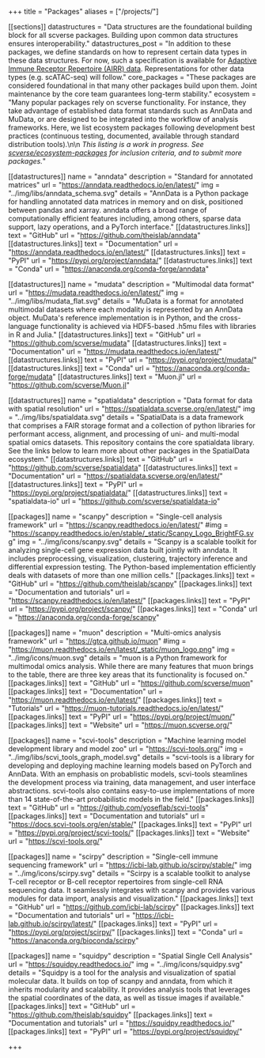 +++
title = "Packages"
aliases = ["/projects/"]

[[sections]]
	datastructures = "Data structures are the foundational building block for all scverse packages. Building upon common data structures ensures interoperability."
	datastructures_post = "In addition to these packages, we define standards on how to represent certain data types in these data structures. For now, such a specification is available for [Adaptive Immune Receptor Repertoire (AIRR) data](https://scirpy.scverse.org/en/latest/data-structure.html#storing-airr-rearrangement-data-in-anndata). Representations for other data types (e.g. scATAC-seq) will follow."
	core_packages = "These packages are considered foundational in that many other packages build upon them. Joint maintenance by the core team guarantees long-term stability."
	ecosystem = "Many popular packages rely on scverse functionality. For instance, they take advantage of established data format standards such as AnnData and MuData, or are designed to be integrated into the workflow of analysis frameworks. Here, we list ecosystem packages following development best practices (continuous testing, documented, available through standard distribution tools).\n\n *This listing is a work in progress. See [scverse/ecosystem-packages](https://github.com/scverse/ecosystem-packages) for inclusion criteria, and to submit more packages.*"

[[datastructures]]
	name = "anndata"
	description = "Standard for annotated matrices"
	url = "https://anndata.readthedocs.io/en/latest/"
	img = "../img/libs/anndata_schema.svg"
	details = "AnnData is a Python package for handling annotated data matrices in memory and on disk, positioned between pandas and xarray. anndata offers a broad range of computationally efficient features including, among others, sparse data support, lazy operations, and a PyTorch interface."
	[[datastructures.links]]
	text = "GitHub"
	url = "https://github.com/theislab/anndata"
	[[datastructures.links]]
	text = "Documentation"
	url = "https://anndata.readthedocs.io/en/latest/"
	[[datastructures.links]]
	text = "PyPI"
	url = "https://pypi.org/project/anndata/"
	[[datastructures.links]]
	text = "Conda"
	url = "https://anaconda.org/conda-forge/anndata"

[[datastructures]]
	name = "mudata"
	description = "Multimodal data format"
	url = "https://mudata.readthedocs.io/en/latest/"
	img = "../img/libs/mudata_flat.svg"
	details = "MuData is a format for annotated multimodal datasets where each modality is represented by an AnnData object. MuData's reference implementation is in Python, and the cross-language functionality is achieved via HDF5-based .h5mu files with libraries in R and Julia."
	[[datastructures.links]]
	text = "GitHub"
	url = "https://github.com/scverse/mudata"
	[[datastructures.links]]
	text = "Documentation"
	url = "https://mudata.readthedocs.io/en/latest/"
	[[datastructures.links]]
	text = "PyPI"
	url = "https://pypi.org/project/mudata/"
	[[datastructures.links]]
	text = "Conda"
	url = "https://anaconda.org/conda-forge/mudata"
	[[datastructures.links]]
	text = "Muon.jl"
	url = "https://github.com/scverse/Muon.jl"

[[datastructures]]
	name = "spatialdata"
	description = "Data format for data with spatial resolution"
	url = "https://spatialdata.scverse.org/en/latest/"
	img = "../img/libs/spatialdata.svg"
	details = "SpatialData is a data framework that comprises a FAIR storage format and a collection of python libraries for performant access, alignment, and processing of uni- and multi-modal spatial omics datasets. This repository contains the core spatialdata library. See the links below to learn more about other packages in the SpatialData ecosystem."
	[[datastructures.links]]
	text = "GitHub"
	url = "https://github.com/scverse/spatialdata"
	[[datastructures.links]]
	text = "Documentation"
	url = "https://spatialdata.scverse.org/en/latest/"
	[[datastructures.links]]
	text = "PyPI"
	url = "https://pypi.org/project/spatialdata/"
	[[datastructures.links]]
	text = "spatialdata-io"
	url = "https://github.com/scverse/spatialdata-io"


[[packages]]
	name = "scanpy"
	description = "Single-cell analysis framework"
	url = "https://scanpy.readthedocs.io/en/latest/"
	#img = "https://scanpy.readthedocs.io/en/stable/_static/Scanpy_Logo_BrightFG.svg"
	img = "../img/icons/scanpy.svg"
	details = "Scanpy is a scalable toolkit for analyzing single-cell gene expression data built jointly with anndata. It includes preprocessing, visualization, clustering, trajectory inference and differential expression testing. The Python-based implementation efficiently deals with datasets of more than one million cells."
	[[packages.links]]
	text = "GitHub"
	url = "https://github.com/theislab/scanpy"
	[[packages.links]]
	text = "Documentation and tutorials"
	url = "https://scanpy.readthedocs.io/en/latest/"
	[[packages.links]]
	text = "PyPI"
	url = "https://pypi.org/project/scanpy/"
	[[packages.links]]
	text = "Conda"
	url = "https://anaconda.org/conda-forge/scanpy"

[[packages]]
	name = "muon"
	description = "Multi-omics analysis framework"
	url = "https://gtca.github.io/muon"
	#img = "https://muon.readthedocs.io/en/latest/_static/muon_logo.png"
	img = "../img/icons/muon.svg"
	details = "muon is a Python framework for multimodal omics analysis. While there are many features that muon brings to the table, there are three key areas that its functionality is focused on."
	[[packages.links]]
	text = "GitHub"
	url = "https://github.com/scverse/muon"
	[[packages.links]]
	text = "Documentation"
	url = "https://muon.readthedocs.io/en/latest/"
	[[packages.links]]
	text = "Tutorials"
	url = "https://muon-tutorials.readthedocs.io/en/latest/"
	[[packages.links]]
	text = "PyPI"
	url = "https://pypi.org/project/muon/"
	[[packages.links]]
	text = "Website"
	url = "https://muon.scverse.org/"

[[packages]]
	name = "scvi-tools"
	description = "Machine learning model development library and model zoo"
	url = "https://scvi-tools.org/"
	img = "../img/libs/scvi_tools_graph_model.svg"
	details = "scvi-tools is a library for developing and deploying machine learning models based on PyTorch and AnnData. With an emphasis on probablistic models, scvi-tools steamlines the development process via training, data management, and user interface abstractions. scvi-tools also contains easy-to-use implementations of more than 14 state-of-the-art probabilistic models in the field."
	[[packages.links]]
	text = "GitHub"
	url = "https://github.com/yoseflab/scvi-tools"
	[[packages.links]]
	text = "Documentation and tutorials"
	url = "https://docs.scvi-tools.org/en/stable/"
	[[packages.links]]
	text = "PyPI"
	url = "https://pypi.org/project/scvi-tools/"
	[[packages.links]]
	text = "Website"
	url = "https://scvi-tools.org/"

[[packages]]
	name = "scirpy"
	description = "Single-cell immune sequencing framework"
	url = "https://icbi-lab.github.io/scirpy/stable/"
	img = "../img/icons/scirpy.svg"
	details = "Scirpy is a scalable toolkit to analyse T-cell receptor or B-cell receptor repertoires from single-cell RNA sequencing data. It seamlessly integrates with scanpy and provides various modules for data import, analysis and visualization."
	[[packages.links]]
	text = "GitHub"
	url = "https://github.com/icbi-lab/scirpy"
	[[packages.links]]
	text = "Documentation and tutorials"
	url = "https://icbi-lab.github.io/scirpy/latest/"
	[[packages.links]]
	text = "PyPI"
	url = "https://pypi.org/project/scirpy/"
	[[packages.links]]
	text = "Conda"
	url = "https://anaconda.org/bioconda/scirpy"

[[packages]]
	name = "squidpy"
	description = "Spatial Single Cell Analysis"
	url = "https://squidpy.readthedocs.io/"
	img = "../img/icons/squidpy.svg"
	details = "Squidpy is a tool for the analysis and visualization of spatial molecular data. It builds on top of scanpy and anndata, from which it inherits modularity and scalability. It provides analysis tools that leverages the spatial coordinates of the data, as well as tissue images if available."
	[[packages.links]]
	text = "GitHub"
	url = "https://github.com/theislab/squidpy"
	[[packages.links]]
	text = "Documentation and tutorials"
	url = "https://squidpy.readthedocs.io/"
	[[packages.links]]
	text = "PyPI"
	url = "https://pypi.org/project/squidpy/"


+++
